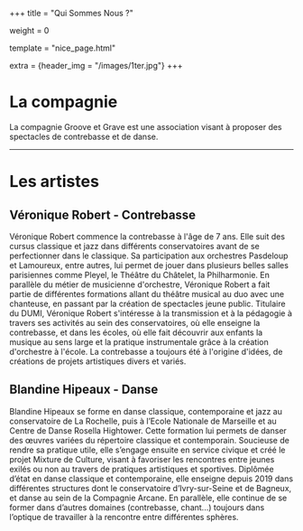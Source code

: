 +++
title = "Qui Sommes Nous ?"

weight = 0

template = "nice_page.html"

extra = {header_img = "/images/1ter.jpg"}
+++

# La compagnie

La compagnie Groove et Grave est une association visant à proposer des spectacles de contrebasse et de danse. 


***
# Les artistes

## Véronique Robert - Contrebasse

Véronique Robert commence la contrebasse à l'âge de 7 ans. Elle suit des cursus classique et jazz dans différents conservatoires avant de se perfectionner dans le classique. Sa participation aux orchestres Pasdeloup et Lamoureux, entre autres, lui permet de jouer dans plusieurs belles salles parisiennes comme Pleyel, le Théâtre du Châtelet, la Philharmonie. En parallèle du métier de musicienne d'orchestre, Véronique Robert a fait partie de différentes formations allant du théâtre musical au duo avec une chanteuse, en passant par la création de spectacles jeune public. 
Titulaire du DUMI, Véronique Robert s'intéresse à la transmission et à la pédagogie à travers ses activités au sein des conservatoires, où elle enseigne la contrebasse, et dans les écoles, où elle fait découvrir aux enfants la musique au sens large et la pratique instrumentale grâce à la création d'orchestre à l'école. La contrebasse a toujours été à l'origine d'idées, de créations de projets artistiques divers et variés.


## Blandine Hipeaux - Danse

Blandine Hipeaux se forme en danse classique, contemporaine et jazz au conservatoire de La Rochelle, puis à l’Ecole Nationale de Marseille et au Centre de Danse Rosella Hightower. Cette formation lui permets de danser des œuvres variées du répertoire classique et contemporain.
Soucieuse de rendre sa pratique utile, elle s’engage ensuite en service civique et créé le projet Mixture de Culture, visant à favoriser les rencontres entre jeunes exilés ou non au travers de pratiques artistiques et sportives. 
Diplômée d’état en danse classique et contemporaine, elle enseigne depuis 2019 dans différentes  structures dont le conservatoire d’Ivry-sur-Seine et de Bagneux, et danse au sein de la Compagnie Arcane.
En parallèle, elle continue de se former dans d’autres domaines (contrebasse, chant...) toujours dans l’optique de travailler à la rencontre entre différentes sphères.


